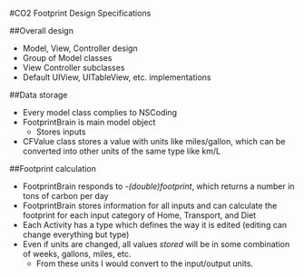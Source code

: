 #CO2 Footprint Design Specifications

##Overall design
* Model, View, Controller design
* Group of Model classes
* View Controller subclasses
* Default UIView, UITableView, etc. implementations

##Data storage
* Every model class complies to NSCoding
* FootprintBrain is main model object
    * Stores inputs
* CFValue class stores a value with units like miles/gallon, which can be converted into other units of the same type like km/L

##Footprint calculation
* FootprintBrain responds to *-(double)footprint*, which returns a number in tons of carbon per day
* FootprintBrain stores information for all inputs and can calculate the footprint for each input category of Home, Transport, and Diet
* Each Activity has a type which defines the way it is edited (editing can change everything but type)
* Even if units are changed, all values *stored* will be in some combination of weeks, gallons, miles, etc.
    * From these units I would convert to the input/output units.